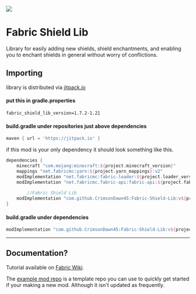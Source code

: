 [![](https://jitpack.io/v/CrimsonDawn45/Fabric-Shield-Lib.svg)](https://jitpack.io/#CrimsonDawn45/Fabric-Shield-Lib)

# Fabric Shield Lib
Library for easily adding new shields, shield enchantments, and enabling you to enchant shields in general without worry of conflictions.

## Importing
library is distributed via [jitpack.io](https://jitpack.io/#CrimsonDawn45/Fabric-Shield-Lib)

#### put this in gradle.properties
```properties
fabric_shield_lib_version=1.7.2-1.21
```

#### build.gradle under repositories just above dependencies
```gradle
maven { url = 'https://jitpack.io' }
```

if this mod is your only dependency it should look something like this.
```gradle
dependencies {
	minecraft "com.mojang:minecraft:${project.minecraft_version}"
	mappings "net.fabricmc:yarn:${project.yarn_mappings}:v2"
	modImplementation "net.fabricmc:fabric-loader:${project.loader_version}"
	modImplementation "net.fabricmc.fabric-api:fabric-api:${project.fabric_version}"
        
        //Fabric Shield Lib
	modImplementation "com.github.CrimsonDawn45:Fabric-Shield-Lib:v${project.fabric_shield_lib_version}"
}
```

#### **build.gradle** under dependencies
```gradle
modImplementation "com.github.CrimsonDawn45:Fabric-Shield-Lib:v${project.fabric_shield_lib_version}"
```

- - - -

## Documentation?
Tutorial available on [Fabric Wiki](https://fabricmc.net/wiki/tutorial:shield).

The [example mod repo](https://github.com/CrimsonDawn45/Fabric-Shield-Lib-Example-Mod) is a template repo you can use to quickly get started if your making a new mod. Although it isn't updated as frequently.
